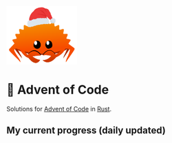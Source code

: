 <img src="./.assets/christmas_ferris.png" width="164">

# 🎄 Advent of Code

Solutions for [Advent of Code](https://adventofcode.com/) in [Rust](https://www.rust-lang.org/).

## My current progress (daily updated)

<!--- advent_readme_stars table 2024 --->

<!--- advent_readme_stars table 2023 --->

<!--- advent_readme_stars table 2022 --->

<!--- advent_readme_stars table 2021 --->

<!--- advent_readme_stars table 2020 --->

<!--- advent_readme_stars table 2019 --->

<!--- advent_readme_stars table 2018 --->

<!--- advent_readme_stars table 2017 --->

<!--- advent_readme_stars table 2016 --->

<!--- advent_readme_stars table 2015 --->

